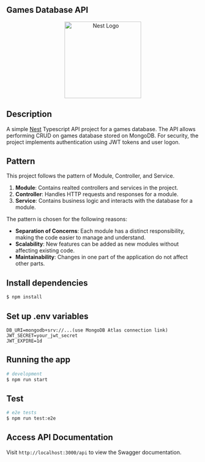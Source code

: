 ## Games Database API

<p align="center">
  <a href="http://nestjs.com/" target="blank"><img src="https://nestjs.com/img/logo-small.svg" width="200" alt="Nest Logo" /></a>
</p>

[circleci-image]: https://img.shields.io/circleci/build/github/nestjs/nest/master?token=abc123def456
[circleci-url]: https://circleci.com/gh/nestjs/nest

  <p align="center"></p>
    <p align="center">

## Description

A simple [Nest](https://github.com/nestjs/nest) Typescript API project for a games database. The API allows performing CRUD on games database stored on MongoDB. For security, the project implements authentication using JWT tokens and user logon.

## Pattern

This project follows the pattern of Module, Controller, and Service.
1. **Module**: Contains realted controllers and services in the project.
2. **Controller**: Handles HTTP requests and responses for a module.
3. **Service**: Contains business logic and interacts with the database for a module.

The  pattern is chosen for the following reasons:
- **Separation of Concerns**: Each module has a distinct responsibility, making the code easier to manage and understand.
- **Scalability**: New features can be added as new modules without affecting existing code.
- **Maintainability**: Changes in one part of the application do not affect other parts.


## Install dependencies

```bash
$ npm install
```

## Set up .env variables
```env
DB_URI=mongodb+srv://...(use MongoDB Atlas connection link)
JWT_SECRET=your_jwt_secret
JWT_EXPIRE=1d
```

## Running the app

```bash
# development
$ npm run start
```

## Test

```bash
# e2e tests
$ npm run test:e2e
```

## Access API Documentation

Visit `http://localhost:3000/api` to view the Swagger documentation.


